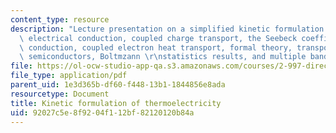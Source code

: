 ```yaml
---
content_type: resource
description: "Lecture presentation on a simplified kinetic formulation of thermoelectricity,\
  \ electrical conduction, coupled charge transport, the Seebeck coefficient, heat\
  \ conduction, coupled electron heat transport, formal theory, transport coefficients,\
  \ semiconductors, Boltmzann \r\nstatistics results, and multiple bands."
file: https://ol-ocw-studio-app-qa.s3.amazonaws.com/courses/2-997-direct-solar-thermal-to-electrical-energy-conversion-technologies-fall-2009/92027c5e8f9204f112bf82120120b84a_MIT2_997F09_lec04.pdf
file_type: application/pdf
parent_uid: 1e3d365b-df60-f448-13b1-1844856e8ada
resourcetype: Document
title: Kinetic formulation of thermoelectricity
uid: 92027c5e-8f92-04f1-12bf-82120120b84a
---
```

